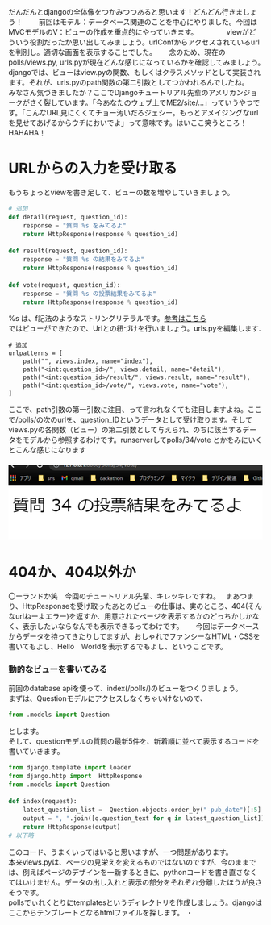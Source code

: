 だんだんとdjangoの全体像をつかみつつあると思います！どんどん行きましょう！　　
前回はモデル：データベース関連のことを中心にやりました。今回はMVCモデルのV：ビューの作成を重点的にやっていきます。　　
　　
viewがどういう役割だったか思い出してみましょう。urlConfからアクセスされているurlを判別し。適切な画面を表示することでした。　　
念のため、現在のpolls/views.py, urls.pyが現在どんな感じになっているかを確認してみましょう。　　
　　
djangoでは、ビューはview.pyの関数、もしくはクラスメソッドとして実装されます。それが、urls.pyのpath関数の第二引数としてつかわれるんでしたね。　　
　　
みなさん気づきましたか？ここでDjangoチュートリアル先輩のアメリカンジョークがさく裂しています。「今あなたのウェブ上でME2/site/...」っていうやつです。「こんなURL見にくくてチョー汚いだろジェシー。もっとアメイジングなurlを見せてあげるからウチにおいでよ」って意味です。はいここ笑うところ！HAHAHA！　　
　　
# URLからの入力を受け取る  
もうちょっとviewを書き足して、ビューの数を増やしていきましょう。　　
```python:views.py
# 追加
def detail(request, question_id):
    response = "質問 %s をみてるよ"
    return HttpResponse(response % question_id)

def result(request, question_id):
    response = "質問 %s の結果をみてるよ"
    return HttpResponse(response % question_id)

def vote(request, question_id):
    response = "質問 %s の投票結果をみてるよ"
    return HttpResponse(response % question_id)


```
%s は、f記法のようなストリングリテラルです。[参考はこちら](https://coroconlab.com/percent_operator/)  
ではビューができたので、Urlとの紐づけを行いましょう。urls.pyを編集します.  
```pythpn
# 追加
urlpatterns = [
    path("", views.index, name="index"),
    path("<int:question_id>/", views.detail, name="detail"),
    path("<int:question_id>/result/", views.result, name="result"),
    path("<int:question_id>/vote/", views.vote, name="vote"),
]
```
ここで、path引数の第一引数に注目、って言われなくても注目しますよね。ここで/polls/の次のurlを、question_IDというデータとして受け取ります。そしてviews.pyの各関数（ビュー）の第二引数として与えられ、のちに該当するデータをモデルから参照するわけです。runserverしてpolls/34/vote とかをみにいくとこんな感じになります  
　![img.png](images%2Fimg.png)
　　
# 404か、404以外か　　
〇ーランドか笑　今回のチュートリアル先輩、キレッキレですね。　
まあつまり、HttpResponseを受け取ったあとのビューの仕事は、実のところ、404(そんなurlねーよエラー)を返すか、用意されたページを表示するかのどっちかしかなく、表示したいならなんでも表示できるってわけです。　　
今回はデータベースからデータを持ってきたりしてますが、おしゃれでファンシーなHTML・CSSを書いてもよし、Hello　Worldを表示するでもよし、ということです。  
### 動的なビューを書いてみる  
前回のdatabase apiを使って、index(/polls/)のビューをつくりましょう。  
まずは、Questionモデルにアクセスしなくちゃいけないので、  
```python
from .models import Question
```  
とします。  
そして、questionモデルの質問の最新5件を、新着順に並べて表示するコードを書いていきます。  
```python:polls/models.py
from django.template import loader
from django.http import  HttpResponse
from .models import Question

def index(request):
    latest_question_list =  Question.objects.order_by("-pub_date")[:5]
    output = ", ".join([q.question_text for q in latest_question_list])
    return HttpResponse(output)  
# 以下略
```  
このコード、うまくいってはいると思いますが、一つ問題があります。  
本来views.pyは、ページの見栄えを変えるものではないのですが、今のままでは、例えばページのデザインを一新するときに、pythonコードを書き直さなくてはいけません。データの出し入れと表示の部分をそれぞれ分離したほうが良さそうです。  
pollsでぃれくとりにtemplatesというディレクトリを作成しましょう。djangoはここからテンプレートとなるhtmlファイルを探します。
・
